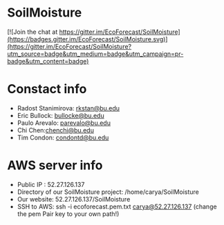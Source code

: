 # SoilMoisture

[![Join the chat at https://gitter.im/EcoForecast/SoilMoisture](https://badges.gitter.im/EcoForecast/SoilMoisture.svg)](https://gitter.im/EcoForecast/SoilMoisture?utm_source=badge&utm_medium=badge&utm_campaign=pr-badge&utm_content=badge)

# Constact info
- Radost Stanimirova: rkstan@bu.edu
- Eric Bullock: bullocke@bu.edu
- Paulo Arevalo: parevalo@bu.edu 
- Chi Chen:chenchi@bu.edu
- Tim Condon: condontd@bu.edu

# AWS server info 
- Public IP : 52.27.126.137
- Directory of our SoilMoisture project: /home/carya/SoilMoisture
- Our website: 52.27.126.137/SoilMoisture
- SSH to AWS: ssh -i ecoforecast.pem.txt carya@52.27.126.137  (change the pem Pair key to your own path!)

